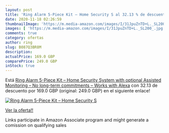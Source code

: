 ```yaml
---
layout: post
title: 'Ring Alarm 5-Piece Kit – Home Security S al 32.13 % de descuento'
date: 2020-11-18 02:26:59
thumbnailImage: 'https://m.media-amazon.com/images/I/31JpuZnTD+L._SL200_.jpg'
images: [ 'https://m.media-amazon.com/images/I/31JpuZnTD+L._SL200_.jpg' ]
comments: true
category: ofertas
author: ring
slug: B087Q3BR8M
description:
actualPrice: 169.0 GBP
comparePrice: 249.0 GBP
inStock: true
---
```


Está [Ring Alarm 5-Piece Kit – Home Security System with optional Assisted Monitoring – No long-term commitments – Works with Alexa](https://www.amazon.co.uk/dp/B087Q3BR8M/?tag=tolees0a-21) con 32.13 de descuento por 169.0 GBP (original: 249.0 GBP) en el siguiente enlace!

[![Ring Alarm 5-Piece Kit – Home Security S](https://m.media-amazon.com/images/I/31JpuZnTD+L._SL200_.jpg)](https://www.amazon.co.uk/dp/B087Q3BR8M/?tag=tolees0a-21)

[Ver la oferta!!](https://www.amazon.co.uk/dp/B087Q3BR8M/?tag=tolees0a-21)

Links participate in Amazon Associate program and might generate a comission on qualifying sales


